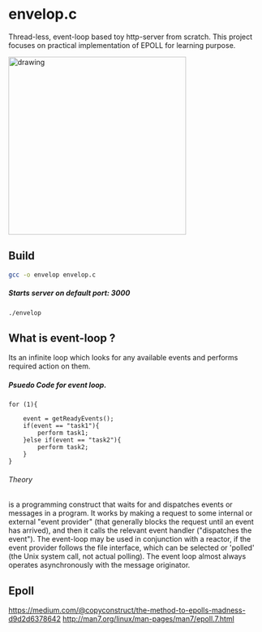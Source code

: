 # envelop.c
Thread-less, event-loop based toy http-server from scratch. This project focuses on practical implementation of EPOLL for learning purpose.

<img src="https://github.com/flouthoc/envelop.c/blob/master/work.jpg" alt="drawing" width="350"/>

## Build

```bash
gcc -o envelop envelop.c
```

##### Starts server on default port: 3000
```bash
./envelop
```

## What is event-loop ?
Its an infinite loop which looks for any available events and performs required action on them.

##### Psuedo Code for event loop.

```
for (1){

	event = getReadyEvents();
    if(event == "task1"){
    	perform task1;
    }else if(event == "task2"){
    	perform task2;
    }
}
```
###### Theory
is a programming construct that waits for and dispatches events or messages in a program. It works by making a request to some internal or external "event provider" (that generally blocks the request until an event has arrived), and then it calls the relevant event handler ("dispatches the event"). The event-loop may be used in conjunction with a reactor, if the event provider follows the file interface, which can be selected or 'polled' (the Unix system call, not actual polling). The event loop almost always operates asynchronously with the message originator. 

## Epoll
https://medium.com/@copyconstruct/the-method-to-epolls-madness-d9d2d6378642
http://man7.org/linux/man-pages/man7/epoll.7.html
